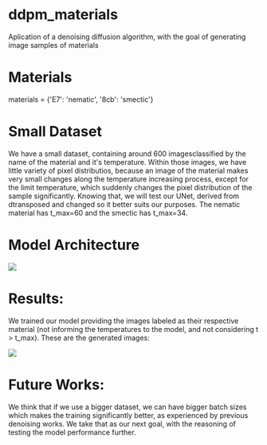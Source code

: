 # ddpm_materials
Aplication of a denoising diffusion algorithm, with the goal of generating image samples of materials

# Materials
materials = {'E7': 'nematic', '8cb': 'smectic'}

# Small Dataset
We have a small dataset, containing around 600 imagesclassified by the name of the material and it's temperature. Within those images, we have little variety of pixel distributios, because an image of the material makes very small changes along the temperature increasing process, except for the limit temperature, which suddenly changes the pixel distribution of the sample significantly. Knowing that, we will test our UNet, derived from dtransposed and changed so it better suits our purposes. The nematic material has t_max=60 and the smectic has t_max=34.

# Model Architecture

![](https://i.ibb.co/X7fK3TP/unet.png)

# Results:
We trained our model providing the images labeled as their respective material (not informing the temperatures to the model, and not considering t > t_max). These are the generated images:

![](https://i.ibb.co/JdGkSRf/Figure-2.png)

# Future Works:
We think that if we use a bigger dataset, we can have bigger batch sizes which makes the training significantly better, as experienced by previous denoising works. We take that as our next goal, with the reasoning of testing the model performance further.
